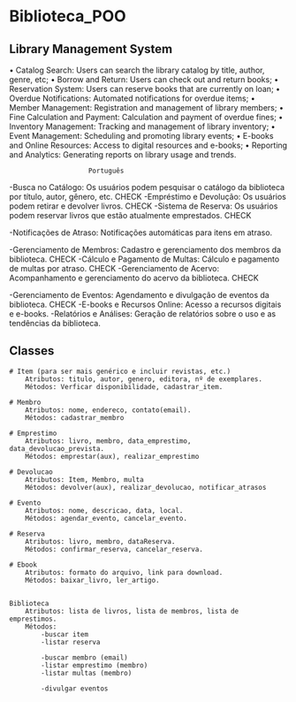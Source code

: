 # Biblioteca_POO

## Library Management System
• Catalog Search: Users can search the library catalog by title, author, genre, etc;
• Borrow and Return: Users can check out and return books;
• Reservation System: Users can reserve books that are currently on loan;
• Overdue Notifications: Automated notifications for overdue items;
• Member Management: Registration and management of library members;
• Fine Calculation and Payment: Calculation and payment of overdue fines;
• Inventory Management: Tracking and management of library inventory;
• Event Management: Scheduling and promoting library events;
• E-books and Online Resources: Access to digital resources and e-books;
• Reporting and Analytics: Generating reports on library usage and trends.
                         
                        Português

-Busca no Catálogo: Os usuários podem pesquisar o catálogo da biblioteca por título, autor, gênero, etc.    CHECK
-Empréstimo e Devolução: Os usuários podem retirar e devolver livros.                                       CHECK
-Sistema de Reserva: Os usuários podem reservar livros que estão atualmente emprestados.                    CHECK


-Notificações de Atraso: Notificações automáticas para itens em atraso.                                  


-Gerenciamento de Membros: Cadastro e gerenciamento dos membros da biblioteca.                              CHECK
-Cálculo e Pagamento de Multas: Cálculo e pagamento de multas por atraso.                                   CHECK
-Gerenciamento de Acervo: Acompanhamento e gerenciamento do acervo da biblioteca.                           CHECK


-Gerenciamento de Eventos: Agendamento e divulgação de eventos da biblioteca.                               CHECK
-E-books e Recursos Online: Acesso a recursos digitais e e-books.
-Relatórios e Análises: Geração de relatórios sobre o uso e as tendências da biblioteca.


## Classes
    # Item (para ser mais genérico e incluir revistas, etc.)
        Atributos: titulo, autor, genero, editora, nº de exemplares.
        Métodos: Verficar disponibilidade, cadastrar_item.

    # Membro
        Atributos: nome, endereco, contato(email).
        Métodos: cadastrar_membro
        
    # Emprestimo
        Atributos: livro, membro, data_emprestimo, data_devolucao_prevista.
        Métodos: emprestar(aux), realizar_emprestimo

    # Devolucao
        Atributos: Item, Membro, multa
        Métodos: devolver(aux), realizar_devolucao, notificar_atrasos

    # Evento
        Atributos: nome, descricao, data, local.
        Métodos: agendar_evento, cancelar_evento.

    # Reserva
        Atributos: livro, membro, dataReserva.
        Métodos: confirmar_reserva, cancelar_reserva.
    
    # Ebook
        Atributos: formato do arquivo, link para download.
        Métodos: baixar_livro, ler_artigo.


    Biblioteca
        Atributos: lista de livros, lista de membros, lista de emprestimos.
        Métodos:
            -buscar item
            -listar reserva

            -buscar membro (email)
            -listar emprestimo (membro)
            -listar multas (membro)
            
            -divulgar eventos

